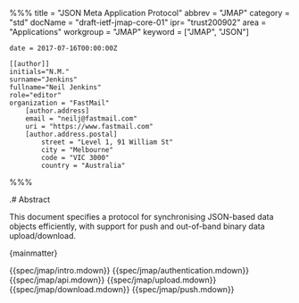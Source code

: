 %%%
    title = "JSON Meta Application Protocol"
    abbrev = "JMAP"
    category = "std"
    docName = "draft-ietf-jmap-core-01"
    ipr= "trust200902"
    area = "Applications"
    workgroup = "JMAP"
    keyword = ["JMAP", "JSON"]

    date = 2017-07-16T00:00:00Z

    [[author]]
    initials="N.M."
    surname="Jenkins"
    fullname="Neil Jenkins"
    role="editor"
    organization = "FastMail"
        [author.address]
        email = "neilj@fastmail.com"
        uri = "https://www.fastmail.com"
        [author.address.postal]
            street = "Level 1, 91 William St"
            city = "Melbourne"
            code = "VIC 3000"
            country = "Australia"
%%%

.# Abstract

This document specifies a protocol for synchronising JSON-based data objects efficiently, with support for push and out-of-band binary data upload/download.

{mainmatter}

{{spec/jmap/intro.mdown}}
{{spec/jmap/authentication.mdown}}
{{spec/jmap/api.mdown}}
{{spec/jmap/upload.mdown}}
{{spec/jmap/download.mdown}}
{{spec/jmap/push.mdown}}
